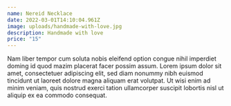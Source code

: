 ```yaml
---
name: Nereid Necklace
date: 2022-03-01T14:10:04.961Z
image: uploads/handmade-with-love.jpg
description: Handmade with love
price: "15"
---
```


Nam liber tempor cum soluta nobis eleifend option congue nihil imperdiet doming id quod mazim placerat facer possim assum. Lorem ipsum dolor sit amet, consectetuer adipiscing elit, sed diam nonummy nibh euismod tincidunt ut laoreet dolore magna aliquam erat volutpat. Ut wisi enim ad minim veniam, quis nostrud exerci tation ullamcorper suscipit lobortis nisl ut aliquip ex ea commodo consequat. 
